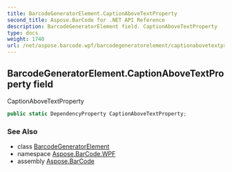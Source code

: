 ```yaml
---
title: BarcodeGeneratorElement.CaptionAboveTextProperty
second_title: Aspose.BarCode for .NET API Reference
description: BarcodeGeneratorElement field. CaptionAboveTextProperty
type: docs
weight: 1740
url: /net/aspose.barcode.wpf/barcodegeneratorelement/captionabovetextproperty/
---
```

## BarcodeGeneratorElement.CaptionAboveTextProperty field

CaptionAboveTextProperty

```csharp
public static DependencyProperty CaptionAboveTextProperty;
```

### See Also

* class [BarcodeGeneratorElement](../)
* namespace [Aspose.BarCode.WPF](../../../aspose.barcode.wpf/)
* assembly [Aspose.BarCode](../../../)


